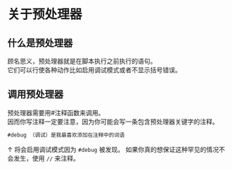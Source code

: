 # 关于预处理器

## 什么是预处理器

顾名思义，预处理器就是在脚本执行之前执行的语句。  
它们可以行使各种动作比如启用调试模式或者不显示括号错误。

## 调用预处理器

预处理器需要用#注释函数来调用。  
因而你写注释一定要注意，因为你可能会写一条包含预处理器关键字的注释。

```JAVA
#debug （调试）是我最喜欢添加在注释中的词语
```

↑ 将会启用调试模式因为 `#debug` 被发现。 如果你真的想保证这种罕见的情况不会发生，使用 `//` 来注释。